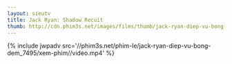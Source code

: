 ```yaml
---
layout: sieutv
title: Jack Ryan: Shadow Recuit
thumb: http://cdn.phim3s.net/images/films/thumb/jack-ryan-diep-vu-bong-dem-jack-ryan-shadow-recuit-2014.jpg
---
```

{% include jwpadv src='//phim3s.net/phim-le/jack-ryan-diep-vu-bong-dem_7495/xem-phim//video.mp4' %}